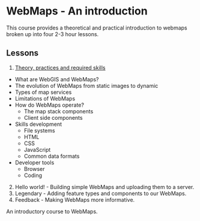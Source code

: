 # WebMaps - An introduction

This course provides a theoretical and practical introduction to webmaps broken up into four 2-3 hour lessons.

## Lessons

1. [Theory, practices and required skills](Lesson1.html)
  - What are WebGIS and WebMaps?
  - The evolution of WebMaps from static images to dynamic
  - Types of map services
  - Limitations of WebMaps
  - How do WebMaps operate?
    - The map stack components
    - Client side components
  - Skills development
    - File systems
    - HTML
    - CSS
    - JavaScript
    - Common data formats
  - Developer tools
    - Browser
    - Coding 
  
2. Hello world! - Building simple WebMaps and uploading them to a server.
3. Legendary - Adding feature types and components to our WebMaps.
4. Feedback - Making WebMaps more informative.

An introductory course to WebMaps.
